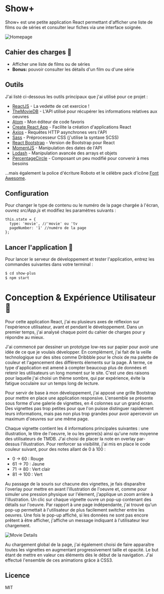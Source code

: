 # Show+

Show+ est une petite application React permettant d'afficher une liste de films ou de séries et consulter leur fiches via une interface soignée.

![Homepage](https://i.imgur.com/EtW2Dzr.jpg)

## Cahier des charges :construction:

  - Afficher une liste de films ou de séries
  - **Bonus:** pouvoir consulter les détails d'un film ou d'une série

## Outils

J'ai listé ci-dessous les outils principaux que j'ai utilisé pour ce projet :

* [ReactJS] - La vedette de cet exercice !
* [TheMovieDB](https://developers.themoviedb.org/3/) - L'API utilisé pour récupérer les informations relatives aux oeuvres
* [Atom] - Mon éditeur de code favoris
* [Create React App] - Facilite la création d'applications React
* [Axios] - Requêtes HTTP asynchrones vers l'API
* [Sass] - Préprocesseur CSS (j'utilise la syntaxe SCSS)
* [React Bootstrap] - Version de Bootstrap pour React
* [MomentJS] - Manipulation des dates de l'API
* [Lodash] - Manipulation avancée des arrays et objets
* [PercentageCircle] - Composant un peu modifié pour convenir à mes besoins

...mais également la police d'écriture Roboto et le célèbre pack d'icône [Font Awesome][Font Awesome].

## Configuration

Pour changer le type de contenu ou le numéro de la page chargée à l'écran, ouvrez *src/App.js* et modifiez les paramètres suivants :

    this.state = {
      type: 'movie', //'movie' ou 'tv
      pageNumber: '1' //numéro de la page
    };

## Lancer l'application :rocket:

Pour lancer le serveur de développement et tester l'application, entrez les commandes suivantes dans votre terminal :

```sh
$ cd show-plus
$ npm start
```

# Conception & Expérience Utilisateur :art:

Pour cette application React, j'ai eu plusieurs axes de réflexion sur l'expérience utilisateur, avant et pendant le développement. Dans un premier temps, j'ai analysé chaque point du cahier de charges pour y répondre au mieux.

J'ai commencé par dessiner un prototype low-res sur papier pour avoir une idée de ce que je voulais développer. En complément, j'ai fait de la veille technologique sur des sites comme Dribbble pour le choix de ma palette de couleur et l'agencement des différents élements sur la page. À terme, ce type d'application est amené à compter beaucoup plus de données et retenir les utilisateurs un long moment sur le site. C'est une des raisons pour laquelle j'ai choisi un thème sombre, qui par expérience, évite la fatigue occulaire sur un temps long de lecture.

Pour servir de base à mon développement, j'ai apposé une grille Bootstrap pour mettre en place une application responsive. L'ensemble se présente sous forme d'une galerie de vignettes, en 4 colonnes sur un grand écran. Des vignettes pas trop petites pour que l'on puisse distinguer rapidement leurs informations, mais pas non plus trop grandes pour avoir apercevoir un maximum d'oeuvres sur une même page.

Chaque vignette contient les 4 informations principales suivantes : une illustration, le titre de l'oeuvre, le ou les genre(s) ainsi qu'une note moyenne des utilisateurs de TMDB. J'ai choisi de placer la note en overlay par-dessus l'illustration. Pour renforcer sa visibilité, j'ai mis en place le code couleur suivant, pour des notes allant de 0 à 100 :
- 0 → 60 : Rouge
- 61 → 70 : Jaune
- 71 → 80 : Vert clair
- 81 → 100 : Vert

Au passage de la souris sur chacune des vignettes, je fais disparaître l'overlay pour mettre en avant l'illustration de l'oeuvre et, comme pour simuler une pression physique sur l'élement, j'applique un zoom arrière à l'illustration. Un clic sur chaque vignette ouvre un pop-up contenant des détails sur l'oeuvre. Par rapport à une page indépendante, j'ai trouvé qu'un pop-up permettait à l'utilisateur de plus facilement switcher entre les oeuvres. Une fois le pop-up affiché, si les données ne sont pas encore prêtent à être afficher, j'affiche un message indiquant à l'utilisateur leur chargement.

![Movie Details](https://i.imgur.com/WyROWEj.jpg)

Au chargement global de la page, j'ai également choisi de faire apparaître toutes les vignettes en augmentant progressivement taille et opacité. Le but étant de mettre en valeur ces éléments dès le début de la navigation. J'ai effectué l'ensemble de ces animations grâce à CSS3.

Licence
----

MIT


   [Atom]: <https://atom.io/>
   [Create React App]: <https://github.com/facebookincubator/create-react-app>
   [Axios]: <https://github.com/axios/axios>
   [Sass]: <http://sass-lang.com/>
   [React Bootstrap]: <https://react-bootstrap.github.io>
   [MomentJS]: <https://momentjs.com/>
   [Lodash]: <https://lodash.com>
   [Font Awesome]: <http://fontawesome.io/>
   [ReactJS]: <https://reactjs.org/>
   [PercentageCircle]: <https://github.com/JackPu/reactjs-percentage-circle>
